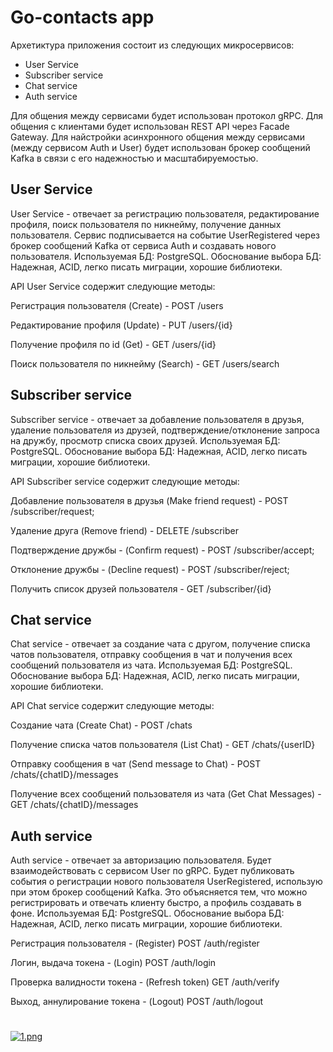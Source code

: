 # Go-contacts app

Архетиктура приложения состоит из следующих микросервисов:

- User Service
- Subscriber service
- Chat service
- Auth service

Для общения между сервисами будет использован протокол gRPC.
Для общения с клиентами будет использован REST API через Facade Gateway.
Для найстройки асинхронного общения между сервисами (между сервисом Auth и User)
будет использован брокер сообщений Kafka в связи с его надежностью и масштабируемостью.

## User Service

User Service - отвечает за регистрацию пользователя, редактирование профиля,
поиск пользователя по никнейму, получение данных пользователя.
Сервис подписывается на событие UserRegistered через брокер сообщений Kafka
от сервиса Auth и создавать нового пользователя.
Используемая БД: PostgreSQL.
Обоснование выбора БД: Надежная, ACID, легко писать миграции, хорошие библиотеки.

API User Service содержит следующие методы:

Регистрация пользователя (Create) - POST /users

Редактирование профиля (Update) - PUT /users/{id}

Получение профиля по id (Get) - GET /users/{id}

Поиск пользователя по никнейму (Search) - GET /users/search

## Subscriber service

Subscriber service - отвечает за добавление пользователя в друзья,
удаление пользователя из друзей, подтверждение/отклонение запроса
на дружбу, просмотр списка своих друзей.
Используемая БД: PostgreSQL.
Обоснование выбора БД: Надежная, ACID, легко писать миграции, хорошие библиотеки.

API Subscriber service содержит следующие методы:

Добавление пользователя в друзья (Make friend request) - POST /subscriber/request;

Удаление друга (Remove friend) - DELETE /subscriber

Подтверждение дружбы - (Confirm request) - POST /subscriber/accept;

Отклонение дружбы - (Decline request) - POST /subscriber/reject;

Получить список друзей пользователя - GET /subscriber/{id}

## Chat service

Chat service - отвечает за создание чата с другом, получение списка
чатов пользователя, отправку сообщения в чат и получения всех сообщений
пользователя из чата.
Используемая БД: PostgreSQL.
Обоснование выбора БД: Надежная, ACID, легко писать миграции, хорошие библиотеки.

API Chat service содержит следующие методы:

Создание чата (Create Chat) - POST /chats

Получение списка чатов пользователя (List Chat) - GET /chats/{userID}

Отправку сообщения в чат (Send message to Chat) - POST /chats/{chatID}/messages

Получение всех сообщений пользователя из чата (Get Chat Messages) - GET /chats/{chatID}/messages

## Auth service

Auth service - отвечает за авторизацию пользователя.
Будет взаимодействовать с сервисом User по gRPC.
Будет публиковать события о регистрации нового пользователя UserRegistered, использую
при этом брокер сообщений Kafka. Это объясняется тем, что можно регистрировать и отвечать
клиенту быстро, а профиль создавать в фоне.
Используемая БД: PostgreSQL.
Обоснование выбора БД: Надежная, ACID, легко писать миграции, хорошие библиотеки.

Регистрация пользователя - (Register) POST /auth/register

Логин, выдача токена - (Login) POST /auth/login

Проверка валидности токена - (Refresh token) GET /auth/verify

Выход, аннулирование токена - (Logout) POST /auth/logout

#

[![1.png](https://i.postimg.cc/qRTCF7X1/1.png)](https://postimg.cc/1gvtnsdF)
